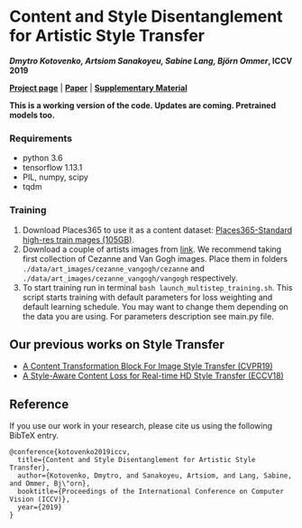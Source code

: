 # Content and Style Disentanglement for Artistic Style Transfer
***Dmytro Kotovenko, Artsiom Sanakoyeu, Sabine Lang, Björn Ommer*,  ICCV 2019**

[**Project page**](https://compvis.github.io/content-style-disentangled-ST/) | 
[**Paper**](https://compvis.github.io/content-style-disentangled-ST/paper.pdf) | 
[**Supplementary Material**](https://compvis.github.io/content-style-disentangled-ST/Content_and_Style_Disentanglement_for_Artistic_Style_Transfer_ICCV19_supplementary.pdf)

**This is a working version of the code. Updates are coming. Pretrained models too.**

### Requirements
- python 3.6
- tensorflow 1.13.1
- PIL, numpy, scipy
- tqdm



### Training 
1) Download Places365 to use it as a content dataset: [Places365-Standard high-res train mages (105GB)](http://data.csail.mit.edu/places/places365/train_large_places365standard.tar).  
2) Download a couple of artists images from [link](https://drive.google.com/drive/folders/1yUgP4s6tgOC91fcL94cN2ocOqk7JUol9).
We recommend taking first collection of Cezanne and Van Gogh images. 
Place them in folders `./data/art_images/cezanne_vangogh/cezanne` and 
`./data/art_images/cezanne_vangogh/vangogh` respectively.
3) To start training run in terminal `bash launch_multistep_training.sh`. 
This script starts training with default parameters for loss weighting and default 
learning schedule. You may want to change them depending on the data you are using.
For parameters description see main.py file.
      


## Our previous works on Style Transfer
- [A Content Transformation Block For Image Style Transfer (CVPR19)](https://github.com/CompVis/content-targeted-style-transfer)
- [A Style-Aware Content Loss for Real-time HD Style Transfer (ECCV18)](https://github.com/CompVis/adaptive-style-transfer)

## Reference
If you use our work in your research, please cite us using the following BibTeX entry.
```
@conference{kotovenko2019iccv,
  title={Content and Style Disentanglement for Artistic Style Transfer},
  author={Kotovenko, Dmytro, and Sanakoyeu, Artsiom, and Lang, Sabine, and Ommer, Bj\"orn},
  booktitle={Proceedings of the International Conference on Computer Vision (ICCV)},
  year={2019}
}
```
